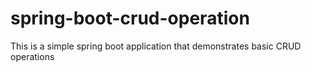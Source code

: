 # spring-boot-crud-operation
This is a simple spring boot application that demonstrates basic CRUD operations
